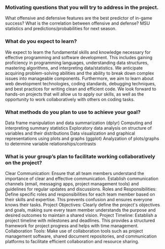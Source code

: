 ### Motivating questions that you will try to address in the project.

What offensive and defensive features are the best predictor of in-game success? What is the correlation between offensive and defense? MSU statistics and predictions/probabilities for next season.

### What do you expect to learn?

We expect to learn the fundamental skills and knowledge necessary for effective programming and software development. This includes gaining proficiency in programming languages, understanding data structures, mastering algorithms, and interpreting data/statistics. We anticipate acquiring problem-solving abilities and the ability to break down complex issues into manageable components. Furthermore, we aim to learn about web development technologies, coding standards, debugging techniques, and best practices for writing clean and efficient code. We look forward to hands-on projects that will allow us to apply our skills, as well as the opportunity to work collaboratively with others on coding tasks.

### What methods do you plan to use to achieve your goal?

Data frame manipulation and data summarization (dplyr)
Computing and interpreting summary statistics
Exploratory data analysis on structure of variables and their distributions
Data visualization and graphical representations using plots and graphs (ggplot)
Analyzation of plots/graphs to determine variable relationships/contrasts


### What is your group’s plan to facilitate working collaboratively on the project?

Clear Communication: Ensure that all team members understand the importance of clear and effective communication. Establish communication channels (email, messaging apps, project management tools) and guidelines for regular updates and discussions.
Roles and Responsibilities: Define specific roles and responsibilities for each team member based on their skills and expertise. This prevents confusion and ensures everyone knows their tasks.
Project Objectives: Clearly define the project's objectives and goals, making sure every team member understands the purpose and desired outcomes to maintain a shared vision.
Project Timeline: Establish a project timeline with milestones and deadlines. This provides a structured framework for project progress and helps with time management.
Collaboration Tools: Make use of collaboration tools such as project management software, shared document repositories, and communication platforms to facilitate efficient collaboration and resource sharing.
